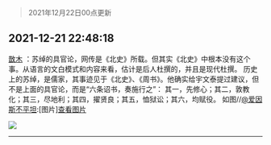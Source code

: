 > 2021年12月22日00点更新
<link rel="stylesheet" href="https://cdn.jsdelivr.net/gh/taotie6/sampleJSON@main/css/photo_show.css">
<meta name="referrer" content="no-referrer" />


 ## 2021-12-21 22:48:18 

 [㪚木](https://www.coolapk.com/feed/32281241?shareKey=ZjI3YmE3ZTU2ZjAxNjFjMWY5ZmM~) ：苏绰的具官论，网传是《北史》所载。但其实《北史》中根本没有这个事。从语言的文白模式和内容来看，估计是后人杜撰的，并且是现代杜撰。
历史上的苏绰，是儒家，其事迹见于《北史》、《周书》。他确实给宇文泰提过建议，但不是上面的具官论，而是“六条诏书，奏施行之”：
其一，先修心；其二<!--break-->，敦教化；其三，尽地利；其四，擢贤良；其五，恤狱讼；其六，均赋役。
如图//<a class="feed-link-uname" href="/u/爱因斯不平坦">@爱因斯不平坦</a>:[图片]<a class="feed-forward-pic" href="http://image.coolapk.com/feed/2021/1221/22/834251_48d05dec_7153_3566_292@1164x1432.jpeg">查看图片</a> 

<div class="album">
<img class="img-item" src="http://image.coolapk.com/feed/2021/1221/22/1081091_6ce42ff5_8038_6452_531@4790x1730.jpeg" />
</div>

 ------- 

